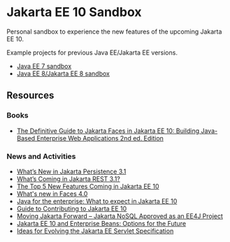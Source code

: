 # Jakarta EE 10 Sandbox
Personal sandbox to experience the new features of the upcoming Jakarta EE 10.

Example projects for previous Java EE/Jakarta EE versions.
* [Java EE 7 sandbox](https://github.com/hantsy/ee7-sandbox)
* [Java EE 8/Jakarta EE 8 sandbox](https://github.com/hantsy/ee8-sandbox)

## Resources

### Books

* [The Definitive Guide to Jakarta Faces in Jakarta EE 10: Building Java-Based Enterprise Web Applications 2nd ed. Edition ](https://www.amazon.com/Definitive-Guide-Jakarta-Faces-Applications/dp/1484273095)

### News and Activities

* [What’s New in Jakarta Persistence 3.1 ](https://newsroom.eclipse.org/eclipse-newsletter/2022/march/what%E2%80%99s-new-jakarta-persistence-31)
* [What’s Coming in Jakarta REST 3.1? ](https://dev.to/andymc12/what-s-coming-in-jakarta-rest-3-1-ole)
* [The Top 5 New Features Coming in Jakarta EE 10](https://newsroom.eclipse.org/eclipse-newsletter/2022/april/top-5-new-features-coming-jakarta-ee-10)
* [What's new in Faces 4.0](https://balusc.omnifaces.org/2021/11/whats-new-in-faces-40.html)
* [Java for the enterprise: What to expect in Jakarta EE 10](https://blogs.oracle.com/javamagazine/java-jakartaee-cdi-ejb-jsf-tijms)
* [Guide to Contributing to Jakarta EE 10](https://jakartaee-ambassadors.io/guide-to-contributing-to-jakarta-ee-10/)
* [Moving Jakarta Forward – Jakarta NoSQL Approved as an EE4J Project](https://jakartaee-ambassadors.io/2019/07/17/moving-jakarta-forward-jakarta-nosql-approved-as-an-ee4j-project/)
* [Jakarta EE 10 and Enterprise Beans: Options for the Future](https://newsroom.eclipse.org/eclipse-newsletter/2021/may/jakarta-ee-10-and-enterprise-beans-options-future)
* [Ideas for Evolving the Jakarta EE Servlet Specification](https://newsroom.eclipse.org/eclipse-newsletter/2021/may/ideas-evolving-jakarta-ee-servlet-specification)
